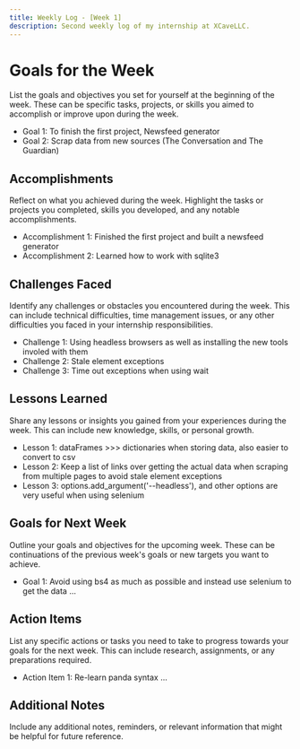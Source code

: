 ```yaml
---
title: Weekly Log - [Week 1]
description: Second weekly log of my internship at XCaveLLC.
---
```

# Goals for the Week

List the goals and objectives you set for yourself at the beginning of the week. These can be specific tasks, projects, or skills you aimed to accomplish or improve upon during the week.

- Goal 1: To finish the first project, Newsfeed generator
- Goal 2: Scrap data from new sources (The Conversation and The Guardian)

## Accomplishments

Reflect on what you achieved during the week. Highlight the tasks or projects you completed, skills you developed, and any notable accomplishments.

- Accomplishment 1: Finished the first project and built a newsfeed generator
- Accomplishment 2: Learned how to work with sqlite3 

## Challenges Faced

Identify any challenges or obstacles you encountered during the week. This can include technical difficulties, time management issues, or any other difficulties you faced in your internship responsibilities.

- Challenge 1: Using headless browsers as well as installing the new tools involed with them
- Challenge 2: Stale element exceptions
- Challenge 3: Time out exceptions when using wait 

## Lessons Learned

Share any lessons or insights you gained from your experiences during the week. This can include new knowledge, skills, or personal growth.

- Lesson 1: dataFrames >>> dictionaries when storing data, also easier to convert to csv
- Lesson 2: Keep a list of links over getting the actual data when scraping from multiple pages to avoid stale element exceptions
- Lesson 3: options.add_argument('--headless'), and other options are very useful when using selenium

## Goals for Next Week

Outline your goals and objectives for the upcoming week. These can be continuations of the previous week's goals or new targets you want to achieve.

- Goal 1: Avoid using bs4 as much as possible and instead use selenium to get the data
...
## Action Items

List any specific actions or tasks you need to take to progress towards your goals for the next week. This can include research, assignments, or any preparations required.

- Action Item 1: Re-learn panda syntax
...

## Additional Notes

Include any additional notes, reminders, or relevant information that might be helpful for future reference.